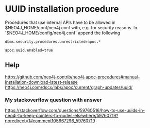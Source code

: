 # UUID installation procedure

Procedures that use internal APIs have to be allowed in $NEO4J_HOME/conf/neo4j.conf with, e.g.  for security reasons.
In `$NEO4J_HOME/config/neo4j.conf` append the following
```
dbms.security.procedures.unrestricted=apoc.*

apoc.uuid.enabled=true
```

## Help

https://github.com/neo4j-contrib/neo4j-apoc-procedures#manual-installation-download-latest-release
https://neo4j.com/docs/labs/apoc/current/graph-updates/uuid/

### My stackoverflow question with answer
https://stackoverflow.com/questions/59760516/how-to-use-uuids-in-neo4j-to-keep-pointers-to-nodes-elsewhere/59760719?noredirect=1#comment105667296_59760719
